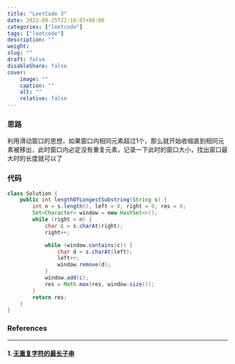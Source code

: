 ```yaml
---
title: "LeetCode 3"
date: 2022-09-25T22:16:07+08:00
categories: ["leetcode"]
tags: ["leetcode"]
description: ""
weight:
slug: ""
draft: false
disableShare: false
cover:
    image: ""
    caption: ""
    alt: ""
    relative: false
---
```


### 思路

利用滑动窗口的思想，如果窗口内相同元素超过1个，那么就开始收缩直到相同元素被移出，此时窗口内必定没有重复元素，记录一下此时的窗口大小，找出窗口最大时的长度就可以了

### 代码

```java
class Solution {
    public int lengthOfLongestSubstring(String s) {
        int n = s.length(), left = 0, right = 0, res = 0;
        Set<Character> window = new HashSet<>();
        while (right < n) {
            char c = s.charAt(right);
            right++;

            while (window.contains(c)) {
                char d = s.charAt(left);
                left++;
                window.remove(d);
            }
            window.add(c);
            res = Math.max(res, window.size());
        }
        return res;
    }
}
```

### References

---

#### 1. [无重复字符的最长子串](https://leetcode.cn/problems/longest-substring-without-repeating-characters/)
